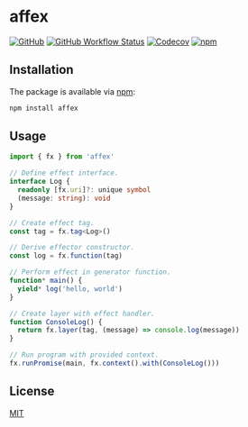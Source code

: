 # affex

[![GitHub](https://img.shields.io/github/license/xzhayon/affex)](LICENSE.md)
[![GitHub Workflow Status](https://img.shields.io/github/actions/workflow/status/xzhayon/affex/test.yaml?branch=main)](https://github.com/xzhayon/affex/actions)
[![Codecov](https://img.shields.io/codecov/c/gh/xzhayon/affex)](https://app.codecov.io/gh/xzhayon/affex)
[![npm](https://img.shields.io/npm/v/affex)](https://www.npmjs.com/package/affex)

## Installation

The package is available via [npm](https://www.npmjs.com/package/affex):

```sh
npm install affex
```

## Usage

```typescript
import { fx } from 'affex'

// Define effect interface.
interface Log {
  readonly [fx.uri]?: unique symbol
  (message: string): void
}

// Create effect tag.
const tag = fx.tag<Log>()

// Derive effector constructor.
const log = fx.function(tag)

// Perform effect in generator function.
function* main() {
  yield* log('hello, world')
}

// Create layer with effect handler.
function ConsoleLog() {
  return fx.layer(tag, (message) => console.log(message))
}

// Run program with provided context.
fx.runPromise(main, fx.context().with(ConsoleLog()))
```

## License

[MIT](LICENSE.md)
